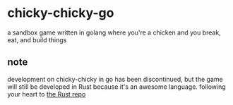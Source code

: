 # chicky-chicky-go
a sandbox game written in golang where you're a chicken and you break, eat, and
build things

## note

development on chicky-chicky in go has been discontinued,
but the game will still be developed in Rust because it's an
awesome language. following your heart to [the Rust
repo](https://github.com/harrisonthorne/chicky-chicky-rs)
